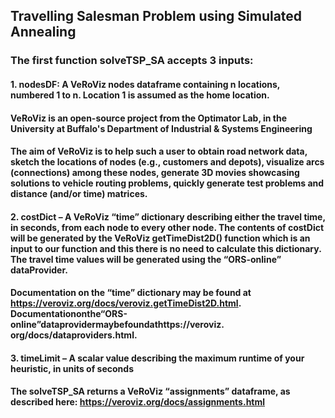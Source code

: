## Travelling Salesman Problem using Simulated Annealing

### The first function solveTSP_SA accepts 3 inputs: 
#### 1. nodesDF: A VeRoViz nodes dataframe containing n locations, numbered 1 to n. Location 1 is assumed as the home location.
#### VeRoViz is an open-source project from the Optimator Lab, in the University at Buffalo's Department of Industrial & Systems Engineering
#### The aim of VeRoViz is to help such a user to obtain road network data, sketch the locations of nodes (e.g., customers and depots), visualize arcs (connections) among these nodes, generate 3D movies showcasing solutions to vehicle routing problems, quickly generate test problems and distance (and/or time) matrices.

#### 2. costDict – A VeRoViz “time” dictionary describing either the travel time, in seconds, from each node to every other node. The contents of costDict will be generated by the VeRoViz getTimeDist2D() function which is an input to our function and this there is no need to calculate this dictionary. The travel time values will be generated using the “ORS-online” dataProvider.
#### Documentation on the “time” dictionary may be found at  https://veroviz.org/docs/veroviz.getTimeDist2D.html. Documentationonthe“ORS-online”dataprovidermaybefoundathttps://veroviz. org/docs/dataproviders.html.

#### 3. timeLimit – A scalar value describing the maximum runtime of your heuristic, in units of seconds

#### The solveTSP_SA returns a VeRoViz “assignments” dataframe, as described here: https://veroviz.org/docs/assignments.html
